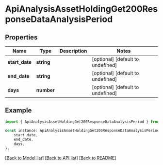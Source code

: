 # ApiAnalysisAssetHoldingGet200ResponseDataAnalysisPeriod


## Properties

Name | Type | Description | Notes
------------ | ------------- | ------------- | -------------
**start_date** | **string** |  | [optional] [default to undefined]
**end_date** | **string** |  | [optional] [default to undefined]
**days** | **number** |  | [optional] [default to undefined]

## Example

```typescript
import { ApiAnalysisAssetHoldingGet200ResponseDataAnalysisPeriod } from './api';

const instance: ApiAnalysisAssetHoldingGet200ResponseDataAnalysisPeriod = {
    start_date,
    end_date,
    days,
};
```

[[Back to Model list]](../README.md#documentation-for-models) [[Back to API list]](../README.md#documentation-for-api-endpoints) [[Back to README]](../README.md)
